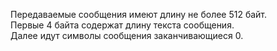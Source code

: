 Передаваемые сообщения имеют длину не более 512 байт.\
Первые 4 байта содержат длину текста сообщения.\
Далее идут символы сообщения заканчивающиеся 0.
